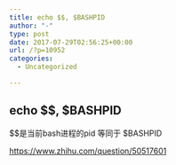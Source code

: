 ```yaml
---
title: echo $$, $BASHPID
author: "-"
type: post
date: 2017-07-29T02:56:25+00:00
url: /?p=10952
categories:
  - Uncategorized

---
```

## echo $$, $BASHPID
$$是当前bash进程的pid 等同于 $BASHPID

https://www.zhihu.com/question/50517601